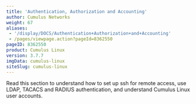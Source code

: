 ```yaml
---
title: 'Authentication, Authorization and Accounting'
author: Cumulus Networks
weight: 67
aliases:
 - '/display/DOCS/Authentication+Authorization+and+Accounting'
 - /pages/viewpage.action?pageId=8362550
pageID: 8362550
product: Cumulus Linux
version: 3.7.7
imgData: cumulus-linux
siteSlug: cumulus-linux
---
```

Read this section to understand how to set up ssh for remote access, use LDAP, TACACS and RADIUS authentication, and understand Cumulus Linux user accounts.

<article id="html-search-results" class="ht-content" style="display: none;">

</article>

<footer id="ht-footer">

</footer>
